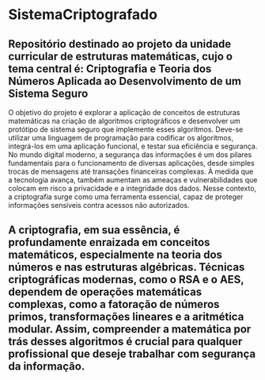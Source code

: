 # SistemaCriptografado
## Repositório destinado ao projeto da unidade curricular de estruturas matemáticas, cujo o tema central é: Criptografia e Teoria dos Números Aplicada ao Desenvolvimento de um Sistema Seguro
O objetivo do projeto é explorar a aplicação de conceitos de estruturas matemáticas na criação de algoritmos criptográficos e desenvolver um protótipo de sistema seguro que implemente esses algoritmos. Deve-se utilizar uma linguagem de programação para codificar os algoritmos, integrá-los em uma aplicação funcional, e testar sua eficiência e segurança.
No mundo digital moderno, a segurança das informações é um dos pilares fundamentais para o funcionamento de diversas aplicações, desde simples trocas de mensagens até transações financeiras complexas. À medida que a tecnologia avança, também aumentam as ameaças e vulnerabilidades que colocam em risco a privacidade e a integridade dos dados. Nesse contexto, a criptografia surge como uma ferramenta essencial, capaz de proteger informações sensíveis contra acessos não autorizados.

## A criptografia, em sua essência, é profundamente enraizada em conceitos matemáticos, especialmente na teoria dos números e nas estruturas algébricas. Técnicas criptográficas modernas, como o RSA e o AES, dependem de operações matemáticas complexas, como a fatoração de números primos, transformações lineares e a aritmética modular. Assim, compreender a matemática por trás desses algoritmos é crucial para qualquer profissional que deseje trabalhar com segurança da informação.
